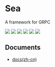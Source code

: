 # Sea

A framework for GRPC

[![](https://img.shields.io/travis/shanbay/sea.svg?style=flat-square)](https://travis-ci.org/shanbay/sea)
[![](https://img.shields.io/codeclimate/github/shanbay/sea.svg?style=flat-square)](https://codeclimate.com/github/shanbay/sea)
[![](https://img.shields.io/coveralls/shanbay/sea/master.svg)](https://coveralls.io/github/shanbay/sea?branch=master)
[![](https://img.shields.io/pypi/v/sea.svg)](https://github.com/shanbay/sea)
[![](https://img.shields.io/pypi/pyversions/sea.svg)](https://github.com/shanbay/sea)
[![](https://img.shields.io/:license-mit-blue.svg?style=flat-square)](http://shanbay.mit-license.org)

## Documents

- [docs(zh-cn)](zh-cn)
